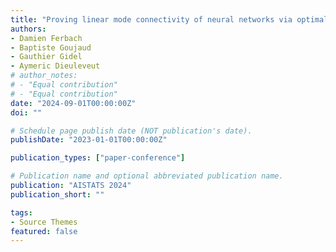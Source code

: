 ```yaml
---
title: "Proving linear mode connectivity of neural networks via optimal transport"
authors:
- Damien Ferbach
- Baptiste Goujaud
- Gauthier Gidel
- Aymeric Dieuleveut
# author_notes:
# - "Equal contribution"
# - "Equal contribution"
date: "2024-09-01T00:00:00Z"
doi: ""

# Schedule page publish date (NOT publication's date).
publishDate: "2023-01-01T00:00:00Z"

publication_types: ["paper-conference"]

# Publication name and optional abbreviated publication name.
publication: "AISTATS 2024"
publication_short: ""

tags:
- Source Themes
featured: false
---
```

